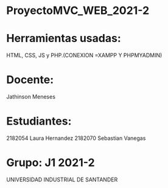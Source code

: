 # ProyectoMVC_WEB_2021-2

# Herramientas usadas: 
HTML, CSS, JS y PHP.(CONEXION =XAMPP Y PHPMYADMIN)
# Docente: 
Jathinson Meneses

# Estudiantes:
2182054 Laura Hernandez
2182070 Sebastian Vanegas

# Grupo: J1 2021-2

UNIVERSIDAD INDUSTRIAL DE SANTANDER
